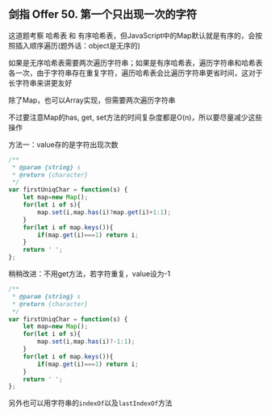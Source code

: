 ## 剑指 Offer 50. 第一个只出现一次的字符

这道题考察 哈希表 和 有序哈希表，但JavaScript中的Map默认就是有序的，会按照插入顺序遍历(题外话：object是无序的)

如果是无序哈希表需要两次遍历字符串；如果是有序哈希表，遍历字符串和哈希表各一次，由于字符串存在重复字符，遍历哈希表会比遍历字符串更省时间，这对于长字符串来讲更友好

除了Map，也可以Array实现，但需要两次遍历字符串

不过要注意Map的has, get, set方法的时间复杂度都是O(n)，所以要尽量减少这些操作

方法一：value存的是字符出现次数

```javascript
/**
 * @param {string} s
 * @return {character}
 */
var firstUniqChar = function(s) {
    let map=new Map();
    for(let i of s){
        map.set(i,map.has(i)?map.get(i)+1:1);
    }
    for(let i of map.keys()){
        if(map.get(i)===1) return i;
    }
    return ' ';
};
```

稍稍改进：不用get方法，若字符重复，value设为-1

```javascript
/**
 * @param {string} s
 * @return {character}
 */
var firstUniqChar = function(s) {
    let map=new Map();
    for(let i of s){
        map.set(i,map.has(i)?-1:1);
    }
    for(let i of map.keys()){
        if(map.get(i)===1) return i;
    }
    return ' ';
};
```

另外也可以用字符串的`indexOf`以及`lastIndexOf`方法